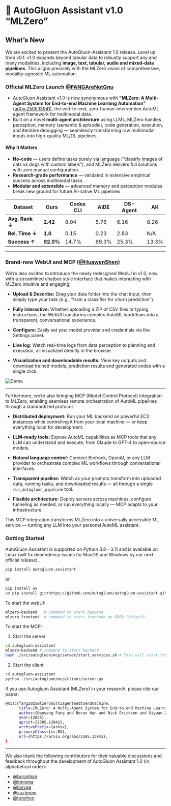 # 🚀 AutoGluon Assistant v1.0 “MLZero”

## What’s New

We are excited to present the AutoGluon-Assistant 1.0 release. Level up from v0.1: v1.0 expands beyond tabular data to robustly support any and many modalities, including **image, text, tabular, audio and mixed-data pipelines**. This aligns precisely with the MLZero vision of comprehensive, modality-agnostic ML automation.

### Official MLZero Launch [@FANGAreNotGnu](https://github.com/FANGAreNotGnu)

- AutoGluon Assistant v1.0 is now synonymous with **"MLZero: A Multi-Agent System for End-to-end Machine Learning Automation"** ([arXiv:2505.13941](https://arxiv.org/abs/2505.13941)), the end-to-end, zero-human-intervention AutoML agent framework for multimodal data.
- Built on a novel **multi-agent architecture** using LLMs, MLZero handles perception, memory (semantic & episodic), code generation, execution, and iterative debugging — seamlessly transforming raw multimodal inputs into high-quality ML/DL pipelines.

#### Why It Matters
- **No-code** — users define tasks purely via language (“classify images of cats vs dogs with custom labels”), and MLZero delivers full solutions with zero manual configuration.
- **Research-grade performance** — validated in extensive empirical success across multimodal tasks.
- **Modular and extensible** — advanced memory and perception modules break new ground for future AI-native ML pipelines.

| Dataset     | Ours | Codex CLI | AIDE | DS-Agent | AK |
|-------------|--------------------------|---------------|----------|--------------|--------|
| **Avg. Rank ↓** | **2.42** | 8.04 | 5.76 | 6.16 | 8.26 | 8.28 | 
| **Rel. Time ↓** | **1.0**  | 0.15 | 0.23 | 2.83 | N/A  | 4.82 | 
| **Success ↑**   | **92.0%** | 14.7% | 69.3% | 25.3% | 13.3% | 14.7% | 


---



### Brand-new WebUI and MCP ([@HuawenShen](https://github.com/HuawenShen)) 

We’re also excited to introduce the newly redesigned WebUI in v1.0, now with a streamlined chatbot-style interface that makes interacting with MLZero intuitive and engaging:

- **Upload & Describe:** Drag your data folder into the chat input, then simply type your task (e.g., "train a classifier for churn prediction").

- **Fully interactive:** Whether uploading a ZIP of CSV files or typing instructions, the WebUI transforms complex AutoML workflows into a transparent, conversational experience.

- **Configure:** Easily set your model provider and credentials via the Settings panel.

- **Live log:** Watch real-time logs from data perception to planning and execution, all visualized directly in the browser.

- **Visualization and downloadable results:** View key outputs and download trained models, prediction results and generated codes with a single click.

![Demo](https://github.com/autogluon/autogluon-assistant/blob/main/docs/assets/web_demo.gif)

---

Furthermore, we’re also bringing MCP (Model Control Protocol) integration to MLZero, enabling seamless remote orchestration of AutoML pipelines through a standardized protocol:

- **Distributed deployment:** Run your ML backend on powerful EC2 instances while controlling it from your local machine — or keep everything local for development.

- **LLM-ready tools:** Expose AutoML capabilities as MCP tools that any LLM can understand and execute, from Claude to GPT-4 to open-source models.

- **Natural language control:** Connect Bedrock, OpenAI, or any LLM provider to orchestrate complex ML workflows through conversational interfaces.

- **Transparent pipeline:** Watch as your prompts transform into uploaded data, running tasks, and downloaded results — all through a single `run_autogluon_pipeline` tool.

- **Flexible architecture:** Deploy servers across machines, configure tunneling as needed, or run everything locally — MCP adapts to your infrastructure.

This MCP integration transforms MLZero into a universally accessible ML service — turning any LLM into your personal AutoML assistant.

### Getting Started

AutoGluon Assistant is supported on Python 3.8 - 3.11 and is available on Linux (will fix dependency issues for MacOS and Windows by our next official release).

```bash
pip install autogluon.assistant
```
or
```bash
pip install uv
uv pip install git+https://github.com/autogluon/autogluon-assistant.git
```
To start the webUI:
```bash
mlzero-backend   # command to start backend
mlzero-frontend  # command to start frontend on 8509 (default)
```

To start the MCP:
1. Start the server
```bash
cd autogluon-assistant
mlzero-backend # command to start backend
bash ./src/autogluon/mcp/server/start_services.sh # This will start the service—run it in a new terminal.
```
2. Start the client
```bash
cd autogluon-assistant
python ./src/autogluon/mcp/client/server.py
```

If you use Autogluon Assistant (MLZero) in your research, please cite our paper:

```bash
@misc{fang2025mlzeromultiagentendtoendmachine,
      title={MLZero: A Multi-Agent System for End-to-end Machine Learning Automation}, 
      author={Haoyang Fang and Boran Han and Nick Erickson and Xiyuan Zhang and Su Zhou and Anirudh Dagar and Jiani Zhang and Ali Caner Turkmen and Cuixiong Hu and Huzefa Rangwala and Ying Nian Wu and Bernie Wang and George Karypis},
      year={2025},
      eprint={2505.13941},
      archivePrefix={arXiv},
      primaryClass={cs.MA},
      url={https://arxiv.org/abs/2505.13941}, 
}
```
---

We also thank the following contributors for their valuable discussions and feedback throughout the development of AutoGluon Assistant 1.0 (in alphabetical order):

- [@boranhan](https://github.com/boranhan)
- [@lnnixma](https://github.com/Innixma)
- [@lovvge](https://github.com/lovvge)
- [@suzhoum](https://github.com/suzhoum)
- [@tonyhoo](https://github.com/tonyhoo)
